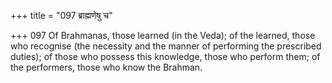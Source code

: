 +++
title = "097 ब्राह्मणेषु च"

+++
097	Of Brahmanas, those learned (in the Veda); of the learned, those who recognise (the necessity and the manner of performing the prescribed duties); of those who possess this knowledge, those who perform them; of the performers, those who know the Brahman.